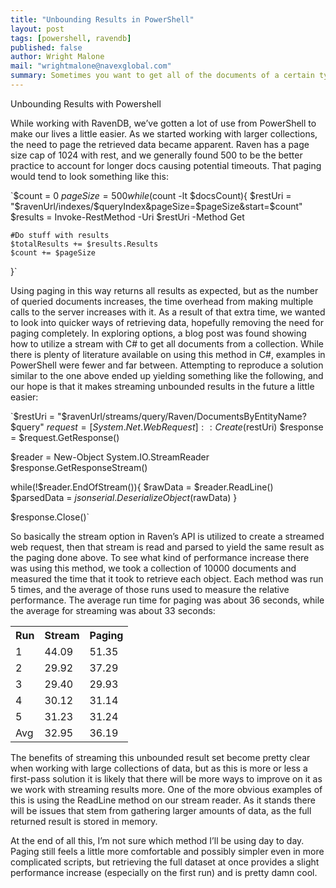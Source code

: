 ```yaml
---
title: "Unbounding Results in PowerShell"
layout: post
tags: [powershell, ravendb]
published: false
author: Wright Malone
mail: "wrightmalone@navexglobal.com"
summary: Sometimes you want to get all of the documents of a certain type, and there isn't a ton of information on that for powershell.
---
```


Unbounding Results with Powershell

While working with RavenDB, we’ve gotten a lot of use from PowerShell to make our lives a little easier. As we started working with larger collections, the need to page the retrieved data became apparent. Raven has a page size cap of 1024 with rest, and we generally found 500 to be the better practice to account for longer docs causing potential timeouts. That paging would tend to look something like this:
 
`$count = 0
$pageSize = 500
while($count -lt $docsCount){
	$restUri = "$ravenUrl/indexes/$queryIndex&pageSize=$pageSize&start=$count"
	$results = Invoke-RestMethod -Uri $restUri -Method Get

	#Do stuff with results
	$totalResults += $results.Results
	$count += $pageSize	
}`

Using paging in this way returns all results as expected, but as the number of queried documents increases, the time overhead from making multiple calls to the server increases with it. As a result of that extra time, we wanted to look into quicker ways of retrieving data, hopefully removing the need for paging completely.
In exploring options, <a src=https://ayende.com/blog/161249/ravendbs-querying-streaming-unbounded-results>a blog post was found</a> showing how to utilize a stream with C# to get all documents from a collection. While there is plenty of literature available on using this method in C#, examples in PowerShell were fewer and far between. Attempting to reproduce a solution similar to the one above ended up yielding something like the following, and our hope is that it makes streaming unbounded results in the future a little easier:

`$restUri = "$ravenUrl/streams/query/Raven/DocumentsByEntityName?$query"
$request = [System.Net.WebRequest]::Create($restUri)
$response = $request.GetResponse()

$reader = New-Object System.IO.StreamReader $response.GetResponseStream()

while(!$reader.EndOfStream()){
    $rawData = $reader.ReadLine() 
    $parsedData = $jsonserial.DeserializeObject($rawData)
}

$response.Close()`
 
So basically the stream option in Raven’s API is utilized to create a streamed web request, then that stream is read and parsed to yield the same result as the paging done above. 
To see what kind of performance increase there was using this method, we took a collection of 10000 documents and measured the time that it took to retrieve each object. Each method was run 5 times, and the average of those runs used to measure the relative performance. The average run time for paging was about 36 seconds, while the average for streaming was about 33 seconds:
<table>
  <tr>
    <th>Run</th>
    <th>Stream</th>
    <th>Paging</th>
  </tr>
  <tr>
    <td>1</td>
    <td>44.09</td>
    <td>51.35</td>
  </tr>
  <tr>
    <td>2</td>
    <td>29.92</td>
    <td>37.29</td>
  </tr>
  <tr>
    <td>3</td>
    <td>29.40</td>
    <td>29.93</td>
  </tr>
  <tr>
    <td>4</td>
    <td>30.12</td>
    <td>31.14</td>
  </tr>
  <tr>
    <td>5</td>
    <td>31.23</td>
    <td>31.24</td>
  </tr>
  <tr>
    <td>Avg</td>
    <td>32.95</td>
    <td>36.19</td>
  </tr>
</table>

The benefits of streaming this unbounded result set become pretty clear when working with large collections of data, but as this is more or less a first-pass solution it is likely that there will be more ways to improve on it as we work with streaming results more. One of the more obvious examples of this is using the ReadLine method on our stream reader. As it stands there will be issues that stem from gathering larger amounts of data, as the full returned result is stored in memory. 

At the end of all this, I’m not sure which method I’ll be using day to day. Paging still feels a little more comfortable and possibly simpler even in more complicated scripts, but retrieving the full dataset at once provides a slight performance increase (especially on the first run) and is pretty damn cool.